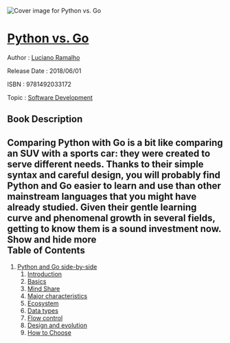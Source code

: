 ![Cover image for Python vs. Go](https://imgdetail.ebookreading.net/cover/cover/20200215/EB9781492033172.jpg)

[Python vs. Go](https://ebookreading.net/view/book/Python+vs.+Go-EB9781492033172_1.html "Python vs. Go")
====================================================================================================================

Author : [Luciano Ramalho](https://ebookreading.net/search/author/Luciano+Ramalho)

Release Date : 2018/06/01

ISBN : 9781492033172

Topic : [Software Development](https://ebookreading.net/search/category/software-development)

Book Description
-----------------

 Comparing Python with Go is a bit like comparing an SUV with a sports car: they were created to serve different needs. Thanks to their simple syntax and careful design, you will probably find Python and Go easier to learn and use than other mainstream languages that you might have already studied. Given their gentle learning curve and phenomenal growth in several fields, getting to know them is a sound investment now.
        Show and hide more                
Table of Contents
-----------------

1. [Python and Go side-by-side](https://ebookreading.net/view/book/Python+vs.+Go-EB9781492033172_4.html#idm140450019477056)
    1. [Introduction](https://ebookreading.net/view/book/Python+vs.+Go-EB9781492033172_4.html#idm140450020163424)
    1. [Basics](https://ebookreading.net/view/book/Python+vs.+Go-EB9781492033172_4.html#idm140450020083744)
    1. [Mind Share](https://ebookreading.net/view/book/Python+vs.+Go-EB9781492033172_4.html#idm140450019516768)
    1. [Major characteristics](https://ebookreading.net/view/book/Python+vs.+Go-EB9781492033172_4.html#idm140450019408192)
    1. [Ecosystem](https://ebookreading.net/view/book/Python+vs.+Go-EB9781492033172_4.html#idm140450019364880)
    1. [Data types](https://ebookreading.net/view/book/Python+vs.+Go-EB9781492033172_4.html#idm140450019341712)
    1. [Flow control](https://ebookreading.net/view/book/Python+vs.+Go-EB9781492033172_4.html#idm140450019352352)
    1. [Design and evolution](https://ebookreading.net/view/book/Python+vs.+Go-EB9781492033172_4.html#idm140450019291552)
    1. [How to Choose](https://ebookreading.net/view/book/Python+vs.+Go-EB9781492033172_4.html#idm140450019275168)
